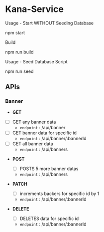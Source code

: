 # Kana-Service

Usage - Start WITHOUT Seeding Database

npm start

Build

npm run build

Usage - Seed Database Script

npm run seed

## APIs
### Banner
- **GET**
 - [ ] GET any banner data
    - `endpoint` : /api/banner
 - [ ] GET banner data for specific id
    - `endpoint` : /api/banner/:bannerId
 - [ ] GET all banner data
    - `endpoint` : /api/banners

- **POST**
   - [ ] POSTS 5 more banner datas
    - `endpoint` : /api/banners

- **PATCH**
   - [ ] increments backers for specific id by 1
    - `endpoint` : /api/banner/:bannerId

- **DELETE**
   - [ ] DELETES data for specific id
    - `endpoint` : /api/banner/:bannerId
